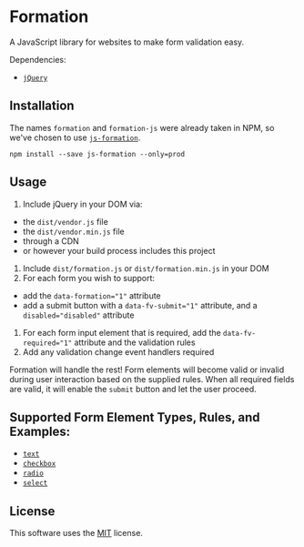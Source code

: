 ---
---

# Formation

A JavaScript library for websites to make form validation easy.

Dependencies:

- [`jQuery`](http://jquery.com)

## Installation

The names `formation` and `formation-js` were already taken in NPM, so we've chosen to use [`js-formation`](https://www.npmjs.com/package/js-formation).

    npm install --save js-formation --only=prod

## Usage

1. Include jQuery in your DOM via:
  - the `dist/vendor.js` file
  - the `dist/vendor.min.js` file
  - through a CDN
  - or however your build process includes this project 
1. Include `dist/formation.js` or `dist/formation.min.js` in your DOM
1. For each form you wish to support:
  - add the `data-formation="1"` attribute
  - add a submit button with a `data-fv-submit="1"` attribute, and a `disabled="disabled"` attribute
1. For each form input element that is required, add the `data-fv-required="1"` attribute and the validation rules
1. Add any validation change event handlers required

Formation will handle the rest! Form elements will become valid or invalid during user interaction based on the supplied rules. When all required fields are valid, it will enable the `submit` button and let the user proceed.

## Supported Form Element Types, Rules, and Examples:

- [`text`](elements/text)
- [`checkbox`](elements/checkbox)
- [`radio`](elements/radio)
- [`select`](elements/select)

## License

This software uses the [MIT](https://opensource.org/licenses/MIT) license.
